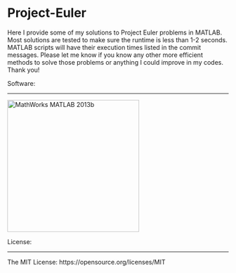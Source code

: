 # Project-Euler
Here I provide some of my solutions to Project Euler problems in MATLAB. Most solutions are tested to make sure the runtime is less than 1-2 seconds. MATLAB scripts will have their execution times listed in the commit messages. Please let me know if you know any other more efficient methods to solve those problems or anything I could improve in my codes. Thank you! 

Software: 
<hr />
<img src="https://www.mathworks.com/cmsimages/64848_wl_cc_logo_membrane_2002_wl.gif" title="MathWorks MATLAB 2013b" width="300px"/>

License:
<hr />
The MIT License: https://opensource.org/licenses/MIT